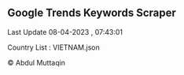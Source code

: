 

## Google Trends Keywords Scraper 
 
Last Update 08-04-2023 , 07:43:01

Country List :
VIETNAM.json



© Abdul Muttaqin 
